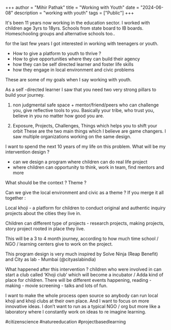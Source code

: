 +++
author = "Mihir Pathak"
title = "Working with Youth"
date = "2024-06-08"
description = "working with youth"
tags = ["Public"]
+++

It's been 11 years now working in the education sector. I worked with children age 3yrs to 18yrs. Schools from state board to IB boards. Homeschooling groups and alternative schools too..

for the last few years I got interested in working with teenagers or youth.

- How to give a platform to youth to thrive ?
- How to give opportunities where they can build their agency
- how they can be self directed learner and foster life skills
- how they engage in local environment and civic problems

These are some of my goals when I say working with youth.

As a self -directed learner I saw that you need two very strong pillars to build your journey.

1. non judgmental safe space + mentor/friend/peers who can challenge you, give reflective tools to you. Basically your tribe, who trust you, believe in you no matter how good you are.

2. Exposure, Projects, Challenges, Things which helps you to shift your orbit
These are the two main things which I believe are game changers. I saw multiple organizations working on the same design.

I want to spend the next 10 years of my life on this problem. What will be my intervention design ?

- can we design a program where children can do real life project
- where children can opportunity to think, work in team, find mentors and more

What should be the context ? Theme ? 

Can we give the local environment and civic as a theme ? 
If you merge it all together : 

Local khoji - a platform for children to conduct original and authentic inquiry projects about the cities they live in. 

Children can different type of projects - research projects, making projects, story project rooted in place they live. 

This will be a 3 to 4 month journey, according to how much time school / NGO / learning centers give to work on the project.

This program design is very much inspired by Solve Ninja (Reap Benefit) and City as lab - Mumbai (@cityaslabindia)


What happened after this intervention ? children who were involved in can start a club called ‘Khoji club’ which will become a incubator / Adda kind of place for children. There will be different events happening, reading - making - movie screening - talks and lots of fun.

I want to make the whole process open source so anybody can run local khoji and khoji clubs at their own place. And I want to focus on more innovative ideas. I don’t want to run as a typical NGO / org but more like a laboratory where I constantly work on ideas to re imagine learning.

#citizenscience #natureeducation #projectbasedlearning

